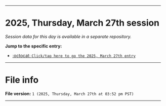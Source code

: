 
***

# 2025, Thursday, March 27th session

_Session data for this day is available in a separate repository._

**Jump to the specific entry:**

- [:octocat: `Click/tap here to go the 2025, March 27th entry`](https://github.com/seanpm2001/SeansLifeArchive_Images_TinyTower_Y2025/tree/SeansLifeArchive_Images_TinyTower_Y2025_Main-dev/2025/03_March/27/)

***

# File info

**File version:** `1 (2025, Thursday, March 27th at 03:52 pm PST)`

***
